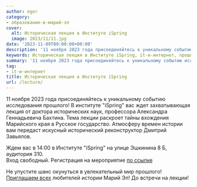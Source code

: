 ```yaml
---
author: egor
category:
- образование-в-марий-эл
cover:
  alt: Историческая лекция в Институте iSpring
  image: 2023/11/11.jpg
date: '2023-11-09T09:00:00+00:00'
description: '11 ноября 2023 года присоединяйтесь к уникальному событию исследования прошлого! В институте "iSpring" вас ждет захватывающая лекция от доктора...'
keywords: Историческая лекция в Институте iSpring, it-и-интернет, прошлого, институте, ispring, лекции, истории, ноября, 2023, года, присоединяйтесь, уникальному, событию, исследования, ждет, захватывающая, лекция
summary: '11 ноября 2023 года присоединяйтесь к уникальному событию исследования прошлого! В институте "iSpring" вас ждет захватывающая лекция от доктора...'
tag:
- it-и-интернет
title: Историческая лекция в Институте iSpring
url: /lecture/
---
```


11 ноября 2023 года присоединяйтесь к уникальному событию исследования прошлого! В институте "iSpring" вас ждет захватывающая лекция от доктора исторических наук, профессора Александра Геннадьевича Бахтина. Тема лекции раскроет тайны вхождения Марийского края в Русское государство. Атмосферу времен истории вам передаст искусный исторический реконструктор Дмитрий Завьялов.

Ждем вас в 14:00 в Институте "iSpring" на улице Эшкинина 8 Б, аудитория 310.  
Вход свободный. Регистрация на мероприятие [по ссылке](https://docs.google.com/forms/d/e/1FAIpQLScUmK5arsQr1rjHro-U0fIDFsVY9685fls3SbWmarRTR_Agkw/viewform)

Не упустите шанс окунуться в увлекательный мир прошлого! [Приглашаем всех](/event-go-php/) любителей истории Марий Эл! До встречи на лекции!